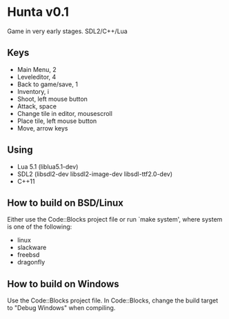 # Hunta v0.1
Game in very early stages. SDL2/C++/Lua

## Keys
 - Main Menu, 2
 - Leveleditor, 4
 - Back to game/save, 1
 - Inventory, i
 - Shoot, left mouse button
 - Attack, space
 - Change tile in editor, mousescroll
 - Place tile, left mouse button
 - Move, arrow keys

## Using
 - Lua 5.1 (liblua5.1-dev)
 - SDL2 (libsdl2-dev libsdl2-image-dev libsdl-ttf2.0-dev)
 - C++11

## How to build on BSD/Linux
Either use the Code::Blocks project file or run `make system', where system is one of the following:
 - linux
 - slackware
 - freebsd
 - dragonfly 

## How to build on Windows
Use the Code::Blocks project file. In Code::Blocks, change the build target to "Debug Windows" when compiling.
